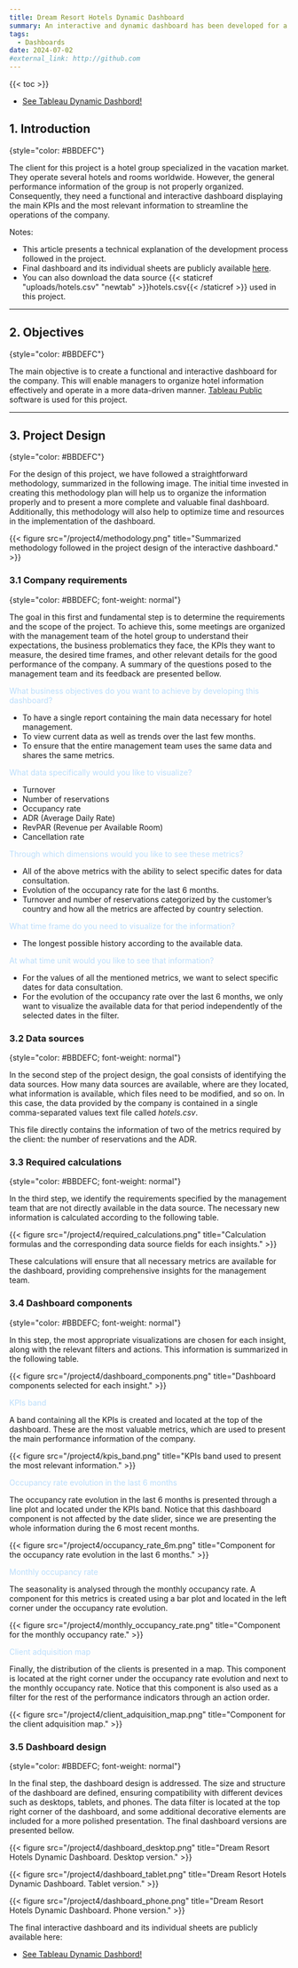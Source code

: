 ```yaml
---
title: Dream Resort Hotels Dynamic Dashboard
summary: An interactive and dynamic dashboard has been developed for a hotel group. The main KPIs, including turnover, ADR, number of reservations, occupancy rate, RevPAR, and cancellation rate, are visualized in the dashboard along with other relevant metrics.
tags:
  - Dashboards
date: 2024-07-02
#external_link: http://github.com
---
```


{{< toc >}}

<ul class="cta-group">
  <li>
    <a href="https://public.tableau.com/views/Dream_resort_hotels_dynamic_dashboard/Dashboard1?:language=es-ES&publish=yes&:sid=&:display_count=n&:origin=viz_share_link" target="_blank" rel="noopener" class="btn btn-primary px-3 py-3">See Tableau Dynamic Dashbord!</a>
  </li>
</ul>

## 1. Introduction
{style="color: #BBDEFC"}

The client for this project is a hotel group specialized in the vacation market. They operate several hotels and rooms worldwide. However, the general performance information of the group is not properly organized. Consequently, they need a functional and interactive dashboard displaying the main KPIs and the most relevant information to streamline the operations of the company.

Notes:

* This article presents a technical explanation of the development process followed in the project.
* Final dashboard and its individual sheets are publicly available [here](https://public.tableau.com/views/Dream_resort_hotels_dynamic_dashboard/Dashboard1?:language=es-ES&publish=yes&:sid=&:display_count=n&:origin=viz_share_link).
* You can also download the data source {{< staticref "uploads/hotels.csv" "newtab" >}}hotels.csv{{< /staticref >}} used in this project.

---

## 2. Objectives
{style="color: #BBDEFC"}

The main objective is to create a functional and interactive dashboard for the company. This will enable managers to organize hotel information effectively and operate in a more data-driven manner. [Tableau Public](https://public.tableau.com/app/discover) software is used for this project.

---

## 3. Project Design
{style="color: #BBDEFC"}

For the design of this project, we have followed a straightforward methodology, summarized in the following image. The initial time invested in creating this methodology plan will help us to organize the information properly and to present a more complete and valuable final dashboard. Additionally, this methodology will also help to optimize time and resources in the implementation of the dashboard.

{{< figure src="/project4/methodology.png" title="Summarized methodology followed in the project design of the interactive dashboard." >}}

### 3.1 Company requirements
{style="color: #BBDEFC; font-weight: normal"}

 The goal in this first and fundamental step is to determine the requirements and the scope of the project. To achieve this, some meetings are organized with the management team of the hotel group to understand their expectations, the business problematics they face, the KPIs they want to measure, the desired time frames, and other relevant details for the good performance of the company. A summary of the questions posed to the management team and its feedback are presented bellow.

<text style='color: #BBDEFC; font-weight: normal;'>What business objectives do you want to achieve by developing this dashboard?</text>

* To have a single report containing the main data necessary for hotel management.
* To view current data as well as trends over the last few months.
* To ensure that the entire management team uses the same data and shares the same metrics.

<text style='color: #BBDEFC; font-weight: normal;'>What data specifically would you like to visualize?</text>

* Turnover
* Number of reservations
* Occupancy rate
* ADR (Average Daily Rate)
* RevPAR (Revenue per Available Room)
* Cancellation rate

<text style='color: #BBDEFC; font-weight: normal;'>Through which dimensions would you like to see these metrics?</text>

* All of the above metrics with the ability to select specific dates for data consultation.
* Evolution of the occupancy rate for the last 6 months.
* Turnover and number of reservations categorized by the customer’s country and how all the metrics are affected by country selection.

<text style='color: #BBDEFC; font-weight: normal;'>What time frame do you need to visualize for the information?</text>

* The longest possible history according to the available data.

<text style='color: #BBDEFC; font-weight: normal;'>At what time unit would you like to see that information?</text>

* For the values of all the mentioned metrics, we want to select specific dates for data consultation.
* For the evolution of the occupancy rate over the last 6 months, we only want to visualize the available data for that period independently of the selected dates in the filter.


### 3.2 Data sources
{style="color: #BBDEFC; font-weight: normal"}

In the second step of the project design, the goal consists of identifying the data sources. How many data sources are available, where are they located, what information is available, which files need to be modified, and so on. In this case, the data provided by the company is contained in a single comma-separated values text file called *hotels.csv*.

This file directly contains the information of two of the metrics required by the client: the number of reservations and the ADR.

### 3.3 Required calculations
{style="color: #BBDEFC; font-weight: normal"}

In the third step, we identify the requirements specified by the management team that are not directly available in the data source. The necessary new information is calculated according to the following table.

{{< figure src="/project4/required_calculations.png" title="Calculation formulas and the corresponding data source fields for each insights." >}}

These calculations will ensure that all necessary metrics are available for the dashboard, providing comprehensive insights for the management team.


### 3.4 Dashboard components
{style="color: #BBDEFC; font-weight: normal"}

In this step, the most appropriate visualizations are chosen for each insight, along with the relevant filters and actions. This information is summarized in the following table.

{{< figure src="/project4/dashboard_components.png" title="Dashboard components selected for each insight." >}}

<text style='color: #BBDEFC; font-weight: normal;'>KPIs band</text>

A band containing all the KPIs is created and located at the top of the dashboard. These are the most valuable metrics, which are used to present the main performance information of the company.

{{< figure src="/project4/kpis_band.png" title="KPIs band used to present the most relevant information." >}}

<text style='color: #BBDEFC; font-weight: normal;'>Occupancy rate evolution in the last 6 months</text>

The occupancy rate evolution in the last 6 months is presented through a line plot and located under the KPIs band. Notice that this dashboard component is not affected by the date slider, since we are presenting the whole information during the 6 most recent months.

{{< figure src="/project4/occupancy_rate_6m.png" title="Component for the occupancy rate evolution in the last 6 months." >}}

<text style='color: #BBDEFC; font-weight: normal;'>Monthly occupancy rate</text>

The seasonality is analysed through the monthly occupancy rate. A component for this metrics is created using a bar plot and located in the left corner under the occupancy rate evolution.

{{< figure src="/project4/monthly_occupancy_rate.png" title="Component for the monthly occupancy rate." >}}

<text style='color: #BBDEFC; font-weight: normal;'>Client adquisition map</text>

Finally, the distribution of the clients is presented in a map. This component is located at the right corner under the occupancy rate evolution and next to the monthly occupancy rate. Notice that this component is also used as a filter for the rest of the performance indicators through an action order.

{{< figure src="/project4/client_adquisition_map.png" title="Component for the client adquisition map." >}}


### 3.5 Dashboard design
{style="color: #BBDEFC; font-weight: normal"}

In the final step, the dashboard design is addressed. The size and structure of the dashboard are defined, ensuring compatibility with different devices such as desktops, tablets, and phones. The data filter is located at the top right corner of the dashboard, and some additional decorative elements are included for a more polished presentation. The final dashboard versions are presented bellow.

{{< figure src="/project4/dashboard_desktop.png" title="Dream Resort Hotels Dynamic Dashboard. Desktop version." >}}

{{< figure src="/project4/dashboard_tablet.png" title="Dream Resort Hotels Dynamic Dashboard. Tablet version." >}}

{{< figure src="/project4/dashboard_phone.png" title="Dream Resort Hotels Dynamic Dashboard. Phone version." >}}

The final interactive dashboard and its individual sheets are publicly available here:

<ul class="cta-group">
  <li>
    <a href="https://public.tableau.com/views/Dream_resort_hotels_dynamic_dashboard/Dashboard1?:language=es-ES&publish=yes&:sid=&:display_count=n&:origin=viz_share_link" target="_blank" rel="noopener" class="btn btn-primary px-3 py-3">See Tableau Dynamic Dashbord!</a>
  </li>
</ul>
